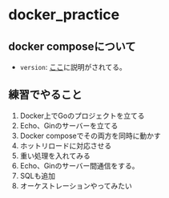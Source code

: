 # docker_practice

## docker composeについて
- `version`: [ここ](https://docs.docker.jp/compose/compose-file/compose-versioning.html)に説明がされてる。

## 練習でやること
1. Docker上でGoのプロジェクトを立てる
2. Echo、Ginのサーバーを立てる
3. Docker composeでその両方を同時に動かす
4. ホットリロードに対応させる
5. 重い処理を入れてみる
6. Echo、Ginのサーバー間通信をする。
7. SQLも追加
8. オーケストレーションやってみたい
